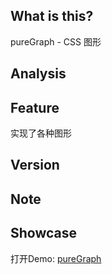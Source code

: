 ## What is this?
pureGraph - CSS 图形

## Analysis

## Feature
实现了各种图形

## Version

## Note

## Showcase

打开Demo: [pureGraph](https://sialvsic.github.io/css-demo/pureGraph/index.html)
